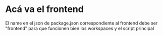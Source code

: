 # Acá va el frontend

El name en el json de package.json correspondiente al frontend debe ser "frontend" para que funcionen bien los workspaces y el script principal
